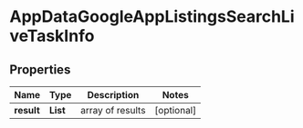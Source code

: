 # AppDataGoogleAppListingsSearchLiveTaskInfo


## Properties

| Name | Type | Description | Notes |
|------------ | ------------- | ------------- | -------------|
**result** | **List<AppDataGoogleAppListingsSearchLiveResultInfo>** | array of results |[optional]|